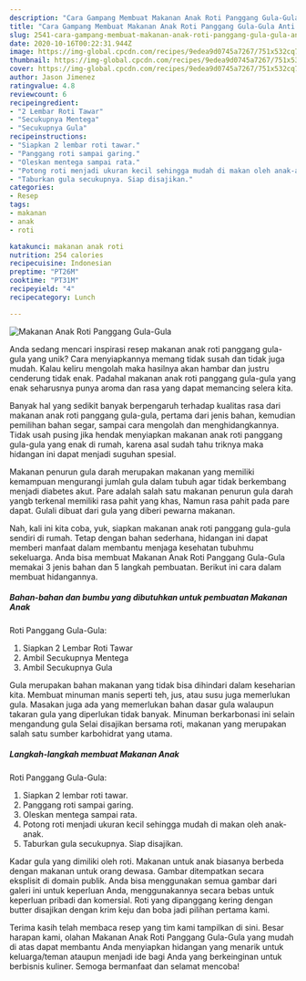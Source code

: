```yaml
---
description: "Cara Gampang Membuat Makanan Anak Roti Panggang Gula-Gula Anti Gagal"
title: "Cara Gampang Membuat Makanan Anak Roti Panggang Gula-Gula Anti Gagal"
slug: 2541-cara-gampang-membuat-makanan-anak-roti-panggang-gula-gula-anti-gagal
date: 2020-10-16T00:22:31.944Z
image: https://img-global.cpcdn.com/recipes/9edea9d0745a7267/751x532cq70/makanan-anak-roti-panggang-gula-gula-foto-resep-utama.jpg
thumbnail: https://img-global.cpcdn.com/recipes/9edea9d0745a7267/751x532cq70/makanan-anak-roti-panggang-gula-gula-foto-resep-utama.jpg
cover: https://img-global.cpcdn.com/recipes/9edea9d0745a7267/751x532cq70/makanan-anak-roti-panggang-gula-gula-foto-resep-utama.jpg
author: Jason Jimenez
ratingvalue: 4.8
reviewcount: 6
recipeingredient:
- "2 Lembar Roti Tawar"
- "Secukupnya Mentega"
- "Secukupnya Gula"
recipeinstructions:
- "Siapkan 2 lembar roti tawar."
- "Panggang roti sampai garing."
- "Oleskan mentega sampai rata."
- "Potong roti menjadi ukuran kecil sehingga mudah di makan oleh anak-anak."
- "Taburkan gula secukupnya. Siap disajikan."
categories:
- Resep
tags:
- makanan
- anak
- roti

katakunci: makanan anak roti 
nutrition: 254 calories
recipecuisine: Indonesian
preptime: "PT26M"
cooktime: "PT31M"
recipeyield: "4"
recipecategory: Lunch

---
```



![Makanan Anak
Roti Panggang Gula-Gula](https://img-global.cpcdn.com/recipes/9edea9d0745a7267/751x532cq70/makanan-anak-roti-panggang-gula-gula-foto-resep-utama.jpg)

Anda sedang mencari inspirasi resep makanan anak
roti panggang gula-gula yang unik? Cara menyiapkannya memang tidak susah dan tidak juga mudah. Kalau keliru mengolah maka hasilnya akan hambar dan justru cenderung tidak enak. Padahal makanan anak
roti panggang gula-gula yang enak seharusnya punya aroma dan rasa yang dapat memancing selera kita.

Banyak hal yang sedikit banyak berpengaruh terhadap kualitas rasa dari makanan anak
roti panggang gula-gula, pertama dari jenis bahan, kemudian pemilihan bahan segar, sampai cara mengolah dan menghidangkannya. Tidak usah pusing jika hendak menyiapkan makanan anak
roti panggang gula-gula yang enak di rumah, karena asal sudah tahu triknya maka hidangan ini dapat menjadi suguhan spesial.

Makanan penurun gula darah merupakan makanan yang memiliki kemampuan mengurangi jumlah gula dalam tubuh agar tidak berkembang menjadi diabetes akut. Pare adalah salah satu makanan penurun gula darah yangb terkenal memiliki rasa pahit yang khas, Namun rasa pahit pada pare dapat. Gulali dibuat dari gula yang diberi pewarna makanan.


Nah, kali ini kita coba, yuk, siapkan makanan anak
roti panggang gula-gula sendiri di rumah. Tetap dengan bahan sederhana, hidangan ini dapat memberi manfaat dalam membantu menjaga kesehatan tubuhmu sekeluarga. Anda bisa membuat Makanan Anak
Roti Panggang Gula-Gula memakai 3 jenis bahan dan 5 langkah pembuatan. Berikut ini cara dalam membuat hidangannya.

<!--inarticleads1-->

##### Bahan-bahan dan bumbu yang dibutuhkan untuk pembuatan Makanan Anak
Roti Panggang Gula-Gula:

1. Siapkan 2 Lembar Roti Tawar
1. Ambil Secukupnya Mentega
1. Ambil Secukupnya Gula


Gula merupakan bahan makanan yang tidak bisa dihindari dalam keseharian kita. Membuat minuman manis seperti teh, jus, atau susu juga memerlukan gula. Masakan juga ada yang memerlukan bahan dasar gula walaupun takaran gula yang diperlukan tidak banyak. Minuman berkarbonasi ini selain mengandung gula Selai disajikan bersama roti, makanan yang merupakan salah satu sumber karbohidrat yang utama. 

<!--inarticleads2-->

##### Langkah-langkah membuat Makanan Anak
Roti Panggang Gula-Gula:

1. Siapkan 2 lembar roti tawar.
1. Panggang roti sampai garing.
1. Oleskan mentega sampai rata.
1. Potong roti menjadi ukuran kecil sehingga mudah di makan oleh anak-anak.
1. Taburkan gula secukupnya. Siap disajikan.


Kadar gula yang dimiliki oleh roti. Makanan untuk anak biasanya berbeda dengan makanan untuk orang dewasa. Gambar ditempatkan secara eksplisit di domain publik. Anda bisa menggunakan semua gambar dari galeri ini untuk keperluan Anda, menggunakannya secara bebas untuk keperluan pribadi dan komersial. Roti yang dipanggang kering dengan butter disajikan dengan krim keju dan boba jadi pilihan pertama kami. 

Terima kasih telah membaca resep yang tim kami tampilkan di sini. Besar harapan kami, olahan Makanan Anak
Roti Panggang Gula-Gula yang mudah di atas dapat membantu Anda menyiapkan hidangan yang menarik untuk keluarga/teman ataupun menjadi ide bagi Anda yang berkeinginan untuk berbisnis kuliner. Semoga bermanfaat dan selamat mencoba!
